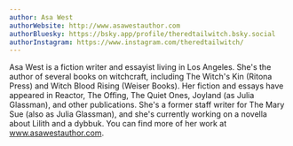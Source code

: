 ```yaml
---
author: Asa West
authorWebsite: http://www.asawestauthor.com
authorBluesky: https://bsky.app/profile/theredtailwitch.bsky.social
authorInstagram: https://www.instagram.com/theredtailwitch/
---
```

Asa West is a fiction writer and essayist living in Los Angeles. She's the author of several books on witchcraft, including The Witch's Kin (Ritona Press) and Witch Blood Rising (Weiser Books). Her fiction and essays have appeared in Reactor, The Offing, The Quiet Ones, Joyland (as Julia Glassman), and other publications. She's a former staff writer for The Mary Sue (also as Julia Glassman), and she's currently working on a novella about Lilith and a dybbuk. You can find more of her work at www.asawestauthor.com.
